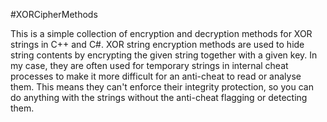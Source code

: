 #XORCipherMethods

This is a simple collection of encryption and decryption methods for XOR strings in C++ and C#. XOR string encryption methods are used to hide string contents by encrypting the given string together with a given key.
In my case, they are often used for temporary strings
in internal cheat processes to make it more difficult for an anti-cheat to read or analyse them. This means they can't enforce their integrity protection, so you can do anything with the strings without the anti-cheat flagging or detecting them.

